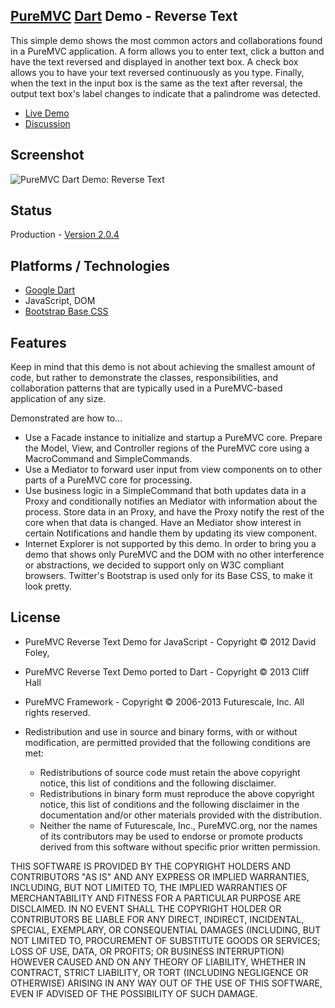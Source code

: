 ## [PureMVC](http://puremvc.github.com/) [Dart](https://github.com/PureMVC/puremvc-dart-multicore-framework/wiki) Demo - Reverse Text
This simple demo shows the most common actors and collaborations found in a PureMVC application. A form allows you to enter text, click a button and have the text reversed and displayed in another text box. A check box allows you to have your text reversed continuously as you type. Finally, when the text in the input box is the same as the text after reversal, the output text box's label changes to indicate that a palindrome was detected.

* [Live Demo](http://puremvc.org/pages/demos/Dart/Demo_Dart_ReverseText/)
* [Discussion](http://forums.puremvc.org/index.php?topic=2009.0)

## Screenshot
![PureMVC Dart Demo: Reverse Text](http://puremvc.org/pages/images/screenshots/PureMVC-Shot-Dart-ReverseText.png)

## Status
Production - [Version 2.0.4](https://github.com/PureMVC/puremvc-dart-demo-reversetext/blob/master/VERSION)

## Platforms / Technologies
* [Google Dart](http://www.dartlang.org)
* JavaScript, DOM
* [Bootstrap Base CSS](http://twitter.github.com/bootstrap/base-css.html)

## Features
Keep in mind that this demo is not about achieving the smallest amount of code, but rather to demonstrate the classes, responsibilities, and collaboration patterns that are typically used in a PureMVC-based application of any size.

Demonstrated are how to...
* Use a Facade instance to initialize and startup a PureMVC core.
Prepare the Model, View, and Controller regions of the PureMVC core using a MacroCommand and SimpleCommands.
* Use a Mediator to forward user input from view components on to other parts of a PureMVC core for processing.
* Use business logic in a SimpleCommand that both updates data in a Proxy and conditionally notifies an Mediator with information about the process.
Store data in an Proxy, and have the Proxy notify the rest of the core when that data is changed.
Have an Mediator show interest in certain Notifications and handle them by updating its view component.
* Internet Explorer is not supported by this demo. In order to bring you a demo that shows only PureMVC and the DOM with no other interference or abstractions, we decided to support only on W3C compliant browsers.
Twitter's Bootstrap is used only for its Base CSS, to make it look pretty.

## License
* PureMVC Reverse Text Demo for JavaScript - Copyright © 2012 David Foley,
* PureMVC Reverse Text Demo ported to Dart - Copyright © 2013 Cliff Hall
* PureMVC Framework - Copyright © 2006-2013 Futurescale, Inc.
All rights reserved.

* Redistribution and use in source and binary forms, with or without modification, are permitted provided that the following conditions are met:

  * Redistributions of source code must retain the above copyright notice, this list of conditions and the following disclaimer.
  * Redistributions in binary form must reproduce the above copyright notice, this list of conditions and the following disclaimer in the documentation and/or other materials provided with the distribution.
  * Neither the name of Futurescale, Inc., PureMVC.org, nor the names of its contributors may be used to endorse or promote products derived from this software without specific prior written permission.

THIS SOFTWARE IS PROVIDED BY THE COPYRIGHT HOLDERS AND CONTRIBUTORS "AS IS" AND ANY EXPRESS OR IMPLIED WARRANTIES, INCLUDING, BUT NOT LIMITED TO, THE IMPLIED WARRANTIES OF MERCHANTABILITY AND FITNESS FOR A PARTICULAR PURPOSE ARE DISCLAIMED. IN NO EVENT SHALL THE COPYRIGHT HOLDER OR CONTRIBUTORS BE LIABLE FOR ANY DIRECT, INDIRECT, INCIDENTAL, SPECIAL, EXEMPLARY, OR CONSEQUENTIAL DAMAGES (INCLUDING, BUT NOT LIMITED TO, PROCUREMENT OF SUBSTITUTE GOODS OR SERVICES; LOSS OF USE, DATA, OR PROFITS; OR BUSINESS INTERRUPTION) HOWEVER CAUSED AND ON ANY THEORY OF LIABILITY, WHETHER IN CONTRACT, STRICT LIABILITY, OR TORT (INCLUDING NEGLIGENCE OR OTHERWISE) ARISING IN ANY WAY OUT OF THE USE OF THIS SOFTWARE, EVEN IF ADVISED OF THE POSSIBILITY OF SUCH DAMAGE.
